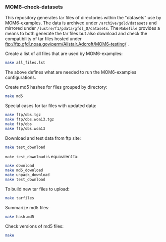 ### MOM6-check-datasets

This repository generates tar files of directories within the "datasets" use by MOM6-examples.
The data is archived under `/archive/gold/datasets` and mirrored under `/lustre/f1/pdata/gfdl_O/datasets`.
The `Makefile` provides a means to both generate the tar files but also download and check the compatibility of tar files hosted under ftp://ftp.gfdl.noaa.gov/perm/Alistair.Adcroft/MOM6-testing/ .

Create a list of all files that are used by MOM6-examples:
```bash
make all_files.lst
```
The above defines what are needed to run the MOM6-examples configurations.

Create md5 hashes for files grouped by directory:
```bash
make md5
```

Special cases for tar files with updated data:
```bash
make ftp/obs.tgz
make ftp/obs.woa13.tgz
make ftp/obs
make ftp/obs.woa13
```

Download and test data from ftp site:
```bash
make test_download
```

`make test_download` is equivalent to:
```bash
make download
make md5_download
make unpack_download
make test_download
```

To build new tar files to upload:
```bash
make tarfiles
```

Summarize md5 files:
```bash
make hash.md5
```

Check versions of md5 files:
```bash
make
```
